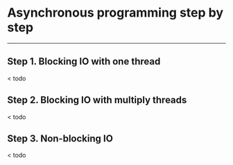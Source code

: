 # Asynchronous programming step by step
---
## Step 1. Blocking IO with one thread
< todo

## Step 2. Blocking IO with multiply threads
< todo

## Step 3. Non-blocking IO
< todo

